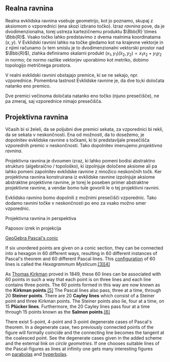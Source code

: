 

## Realna ravnina

Realna evklidska ravnina vsebuje geometrijo, kot jo poznamo, skupaj z aksiomom o vzporednici (ena skozi izbrano točko). Izraz *ravnina* pove, da je dvodimenzionalna, torej ustreza kartezičnemu produktu $\Bbb{R} \times \Bbb{R}$. Vsako točko lahko predstavimo z dvema realnima koordinatama $(x,y)$. V Evklidski ravnini lahko na točke gledamo kot na krajevne vektorje in z njimi računamo (v tem smislu je to dvodimenzionalni vektorski prostor nad $\Bbb{R}$), zlahka definiramo skalarni produkt $(x_1,y_1) \dot (x_2,y_2) = x_1 x_2 + y_1 y_2$ in normo; če normo razlike vektorjev uporabimo kot metriko, dobimo topologijo metričnega prostora.

  

V realni evklidski ravnini obstajajo premice, ki se ne sekajo, npr. vzporednice. Pomembna lastnost Evklidske ravnine je, da dve to;ki določata natanko eno premico.

  

Dve premici večinoma določata natanko eno točko (njuno presečišče), ne pa zmeraj, saj vzporednice nimajo presečišča.

  

## Projektivna ravnina

  

Včasih bi si želeli, da se poljubni dve premici sekata, za vzporednici bi rekli, da se sekata v neskončnosti. Ena od možnosti, da to dosežemo, je dopolnitev evklidske ravnine s točkami, ki bi predstavljale presečišča vzporednih premic v neskončnosti. Tako dopolnitev imenujemo *projektivna ravnina*.

  
  

Projektivna ravnina je dvoumen izraz, ki lahko pomeni bodisi abstraktno strukturo (algebraično / topološko), ki izpolnjuje določene aksiome ali pa lahko pomeni zapolnitev evklidske ravnine z množico neskončnih točk. Ker projektivna ravnina konstruirana iz evklidske ravnine izpolnjuje aksiome abstraktne projektivne ravnine, je torej le poseben primer abstraktne projektivne ravnine, a vendar bomo tule govorili le o tej projektivni ravnini.

  

Evklidsko ravnino bomo dopolnili z možnimi presečišči vzporednic. Tako dodamo ravnini točke v neskončnosti po eno za vsako možno smer vzporednic.

  

Projektivna ravnina in perspektiva

Paposov izrek in projekcija

  

[GeoGebra Pascal's conic](https://www.geogebra.org/m/b3zwgzep)

  
  

If six unordered points are given on a conic section, they can be connected into a hexagon in 60 different ways, resulting in 60 different instances of Pascal's theorem and 60 different Pascal lines. This [configuration](https://en.wikipedia.org/wiki/Projective_configuration "Projective configuration") of 60 lines is called the _Hexagrammum Mysticum_.[[3]](https://en.wikipedia.org/wiki/Pascal%27s_theorem#cite_note-3)[[4]](https://en.wikipedia.org/wiki/Pascal%27s_theorem#cite_note-4)

  

As [Thomas Kirkman](https://en.wikipedia.org/wiki/Thomas_Kirkman "Thomas Kirkman") proved in 1849, these 60 lines can be associated with 60 points in such a way that each point is on three lines and each line contains three points. The 60 points formed in this way are now known as the **Kirkman points**.[[5]](https://en.wikipedia.org/wiki/Pascal%27s_theorem#cite_note-5) The Pascal lines also pass, three at a time, through 20 **Steiner points**. There are 20 **Cayley lines** which consist of a Steiner point and three Kirkman points. The Steiner points also lie, four at a time, on 15 **Plücker lines**. Furthermore, the 20 Cayley lines pass four at a time through 15 points known as the **Salmon points**.[[6]](https://en.wikipedia.org/wiki/Pascal%27s_theorem#cite_note-6)

  
  

There exist 5-point, 4-point and 3-point degenerate cases of Pascal's theorem. In a degenerate case, two previously connected points of the figure will formally coincide and the connecting line becomes the tangent at the coalesced point. See the degenerate cases given in the added scheme and the external link on _circle geometries_. If one chooses suitable lines of the Pascal-figures as lines at infinity one gets many interesting figures on [parabolas](https://en.wikipedia.org/wiki/Parabola#Properties_of_a_parabola_related_to_Pascal's_theorem "Parabola") and [hyperbolas](https://en.wikipedia.org/wiki/Hyperbola#As_an_affine_image_of_the_hyperbola_y_=_1/x "Hyperbola").